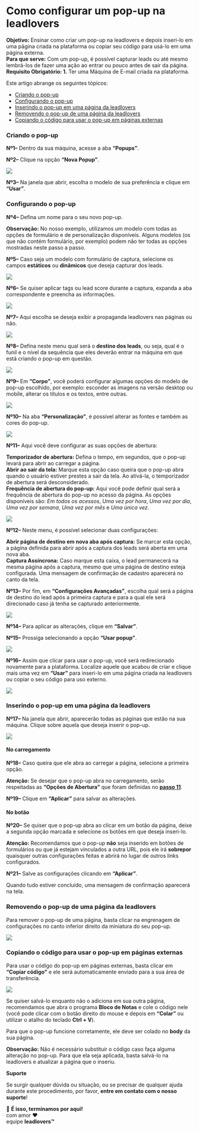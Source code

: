 # Como configurar um pop-up na leadlovers

**Objetivo:** Ensinar como criar um pop-up na leadlovers e depois inseri-lo em uma página criada na plataforma ou copiar seu código para usá-lo em uma página externa.\
**Para que serve:** Com um pop-up, é possível capturar leads ou até mesmo lembrá-los de fazer uma ação ao entrar ou pouco antes de sair da página.\
**Requisito Obrigatório: 1.** Ter uma Máquina de E-mail criada na plataforma.

Este artigo abrange os seguintes tópicos:

* [Criando o pop-up](broken-reference)
* [Configurando o pop-up](broken-reference)
* [Inserindo o pop-up em uma página da leadlovers](broken-reference)
* [Removendo o pop-up de uma página da leadlovers](broken-reference)
* [Copiando o código para usar o pop-up em páginas externas](broken-reference)

### **Criando o pop-up** <a href="#criando-popup" id="criando-popup"></a>

**Nº1–** Dentro da sua máquina, acesse a aba **“Popups”**.

**Nº2–** Clique na opção **“Nova Popup”**.

![](https://suporte.love/wp-content/uploads/2022/12/12-300x144.png)

**Nº3–** Na janela que abrir, escolha o modelo de sua preferência e clique em **“Usar”**.

### **Configurando o pop-up** <a href="#configurando-popup" id="configurando-popup"></a>

**Nº4–** Defina um nome para o seu novo pop-up.

**Observação:** No nosso exemplo, utilizamos um modelo com todas as opções de formulário e de personalização disponíveis. Alguns modelos (os que não contém formulário, por exemplo) podem não ter todas as opções mostradas neste passo a passo.

**Nº5–** Caso seja um modelo com formulário de captura, selecione os campos **estáticos** ou **dinâmicos** que deseja capturar dos leads.

![](https://suporte.love/wp-content/uploads/2022/12/14-300x145.png)

**Nº6–** Se quiser aplicar tags ou lead score durante a captura, expanda a aba correspondente e preencha as informações.

![](https://suporte.love/wp-content/uploads/2022/12/13-300x145.png)

**Nº7–** Aqui escolha se deseja exibir a propaganda leadlovers nas páginas ou não.

![](https://suporte.love/wp-content/uploads/2022/12/15-300x145.png)

**Nº8–** Defina neste menu qual será o **destino dos leads**, ou seja, qual é o funil e o nível da sequência que eles deverão entrar na máquina em que está criando o pop-up em questão.

![](https://suporte.love/wp-content/uploads/2022/12/16-300x145.png)

**Nº9–** Em **“Corpo”**, você poderá configurar algumas opções do modelo de pop-up escolhido, por exemplo: esconder as imagens na versão desktop ou mobile, alterar os títulos e os textos, entre outras.

![](https://suporte.love/wp-content/uploads/2022/12/17-300x145.png)

**Nº10–** Na aba **“Personalização”**, é possível alterar as fontes e também as cores do pop-up.

![](https://suporte.love/wp-content/uploads/2022/12/18-300x145.png)

**Nº11–** Aqui você deve configurar as suas opções de abertura:

**Temporizador de abertura:** Defina o tempo, em segundos, que o pop-up levará para abrir ao carregar a página.\
**Abrir ao sair da tela:** Marque esta opção caso queira que o pop-up abra quando o usuário estiver prestes a sair da tela. Ao ativá-la, o temporizador de abertura será desconsiderado.\
**Frequência de abertura do pop-up:** Aqui você pode definir qual será a frequência de abertura do pop-up no acesso da página. As opções disponíveis são: _Em todos os acessos_, _Uma vez por hora_, _Uma vez por dia_, _Uma vez por semana_, _Uma vez por mês_ e _Uma única vez._

![](https://suporte.love/wp-content/uploads/2022/12/19-300x145.png)

**Nº12–** Neste menu, é possível selecionar duas configurações:

**Abrir página de destino em nova aba após captura:** Se marcar esta opção, a página definida para abrir após a captura dos leads será aberta em uma nova aba.\
**Captura Assíncrona:** Caso marque esta caixa, o lead permanecerá na mesma página após a captura, mesmo que uma página de destino esteja configurada. Uma mensagem de confirmação de cadastro aparecerá no canto da tela.

**Nº13–** Por fim, em **“Configurações Avançadas”**, escolha qual será a página de destino do lead após a primeira captura e para a qual ele será direcionado caso já tenha se capturado anteriormente.&#x20;

![](https://suporte.love/wp-content/uploads/2022/12/20-300x145.png)

**Nº14–** Para aplicar as alterações, clique em **“Salvar”**.

**Nº15–** Prossiga selecionando a opção **“Usar popup”**.

![](https://suporte.love/wp-content/uploads/2022/12/21-300x146.png)

**Nº16–** Assim que clicar para usar o pop-up, você será redirecionado novamente para a plataforma. Localize aquele que acabou de criar e clique mais uma vez em **“Usar”** para inseri-lo em uma página criada na leadlovers ou copiar o seu código para uso externo.

![](https://suporte.love/wp-content/uploads/2022/12/22-300x145.png)

### **Inserindo o pop-up em uma página da leadlovers** <a href="#inserindo-popup" id="inserindo-popup"></a>

**Nº17–** Na janela que abrir, aparecerão todas as páginas que estão na sua máquina. Clique sobre aquela que deseja inserir o pop-up.

![](https://suporte.love/wp-content/uploads/2022/12/23-300x144.png)

#### **No carregamento**

**Nº18–** Caso queira que ele abra ao carregar a página, selecione a primeira opção.

**Atenção:** Se desejar que o pop-up abra no carregamento, serão respeitadas as **“Opções de Abertura”** que foram definidas no [**passo 11**](broken-reference).

**Nº19–** Clique em **“Aplicar”** para salvar as alterações.

#### **No botão**

**Nº20–** Se quiser que o pop-up abra ao clicar em um botão da página, deixe a segunda opção marcada e selecione os botões em que deseja inseri-lo.

**Atenção:** Recomendamos que o pop-up **não** seja inserido em botões de formulários ou que já estejam vinculados a outra URL, pois ele irá **sobrepor** quaisquer outras configurações feitas e abrirá no lugar de outros links configurados.

**Nº21–** Salve as configurações clicando em **“Aplicar”**.

Quando tudo estiver concluído, uma mensagem de confirmação aparecerá na tela.

### **Removendo o pop-up de uma página da leadlovers** <a href="#removendo-popup" id="removendo-popup"></a>

Para remover o pop-up de uma página, basta clicar na engrenagem de configurações no canto inferior direito da miniatura do seu pop-up.

![](https://suporte.love/wp-content/uploads/2022/12/24-300x145.png)

### **Copiando o código para usar o pop-up em páginas externas** <a href="#copiando-popup" id="copiando-popup"></a>

Para usar o código do pop-up em páginas externas, basta clicar em **“Copiar código”** e ele será automaticamente enviado para a sua área de transferência.&#x20;

![](https://suporte.love/wp-content/uploads/2022/12/25-300x144.png)

Se quiser salvá-lo enquanto não o adiciona em sua outra página, recomendamos que abra o programa **Bloco de Notas** e cole o código nele (você pode clicar com o botão direito do mouse e depois em **“Colar”** ou utilizar o atalho do teclado **Ctrl + V**).

Para que o pop-up funcione corretamente, ele deve ser colado no **body** da sua página.

**Observação:** Não é necessário substituir o código caso faça alguma alteração no pop-up. Para que ela seja aplicada, basta salvá-lo na leadlovers e atualizar a página que o inseriu.

**Suporte**

Se surgir qualquer dúvida ou situação, ou se precisar de qualquer ajuda durante este procedimento, por favor, **entre em contato com o nosso suporte**!

🏁 **É isso, terminamos por aqui!**\
com amor ❤\
equipe **leadlovers™**
